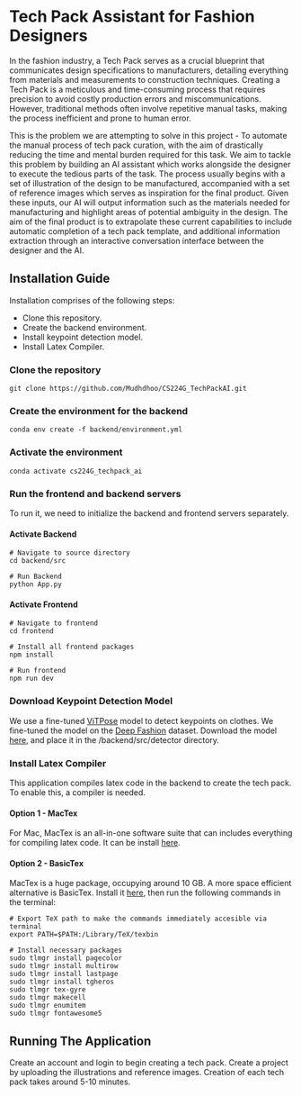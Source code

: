 # Tech Pack Assistant for Fashion Designers

In the fashion industry, a Tech Pack serves as a crucial blueprint that communicates design specifications to manufacturers, detailing everything from materials and measurements to construction techniques. Creating a Tech Pack is a meticulous and time-consuming process that requires precision to avoid costly production errors and miscommunications. However, traditional methods often involve repetitive manual tasks, making the process inefficient and prone to human error. 

This is the problem we are attempting to solve in this project - To automate the manual process of tech pack curation, with the aim of drastically reducing the time and mental burden required for this task. We aim to tackle this problem by building an AI assistant which works alongside the designer to execute the tedious parts of the task. The process usually begins with a set of illustration of the design to be manufactured, accompanied with a set of reference images which serves as inspiration for the final product. Given these inputs, our AI will output information such as the materials needed for manufacturing and highlight areas of potential ambiguity in the design. The aim of the final product is to extrapolate these current capabilities to include automatic completion of a tech pack template, and additional information extraction through an interactive conversation interface between the designer and the AI.

## Installation Guide
Installation comprises of the following steps:
* Clone this repository.
* Create the backend environment.
* Install keypoint detection model.
* Install Latex Compiler.
  
### Clone the repository
```
git clone https://github.com/Mudhdhoo/CS224G_TechPackAI.git
```
### Create the environment for the backend
```
conda env create -f backend/environment.yml
```

### Activate the environment
```
conda activate cs224G_techpack_ai
```
### Run the frontend and backend servers
To run it, we need to initialize the backend and frontend servers separately.

#### Activate Backend
```
# Navigate to source directory
cd backend/src
```
```
# Run Backend
python App.py
```

#### Activate Frontend
```
# Navigate to frontend
cd frontend
```
```
# Install all frontend packages
npm install
```
```
# Run frontend
npm run dev
```

### Download Keypoint Detection Model
We use a fine-tuned [ViTPose](https://arxiv.org/abs/2204.12484) model to detect keypoints on clothes. We fine-tuned the model on the [Deep Fashion](https://mmlab.ie.cuhk.edu.hk/projects/DeepFashion.html) dataset. Download the model [here](https://drive.google.com/drive/folders/1mJlOkhoSKFrPDZHlxY2iMQ7UqbmJyT8L?usp=sharing), and place it in the /backend/src/detector directory.

### Install Latex Compiler
This application compiles latex code in the backend to create the tech pack. To enable this, a compiler is needed.
#### Option 1 - MacTex
For Mac, MacTex is an all-in-one software suite that can includes everything for compiling latex code. It can be install [here](https://www.tug.org/mactex/).

#### Option 2 - BasicTex
MacTex is a huge package, occupying around 10 GB. A more space efficient alternative is BasicTex. Install it [here](https://www.tug.org/mactex/morepackages.html), then run the following commands in the terminal:
```
# Export TeX path to make the commands immediately accesible via terminal
export PATH=$PATH:/Library/TeX/texbin
```
```
# Install necessary packages
sudo tlmgr install pagecolor
sudo tlmgr install multirow
sudo tlmgr install lastpage
sudo tlmgr install tgheros
sudo tlmgr tex-gyre
sudo tlmgr makecell
sudo tlmgr enumitem
sudo tlmgr fontawesome5
```

## Running The Application
Create an account and login to begin creating a tech pack. Create a project by uploading the illustrations and reference images. Creation of each tech pack takes around 5-10 minutes.